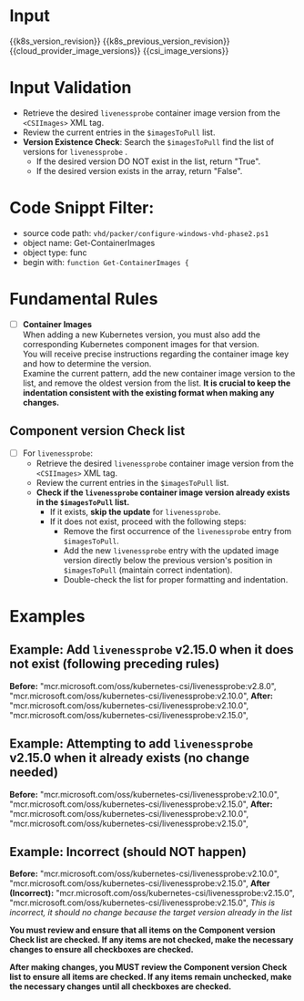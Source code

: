 

# Input 
<KubernetesVersion>{{k8s_version_revision}}</KubernetesVersion>
<KubernetesPreviousVersion>{{k8s_previous_version_revision}}</KubernetesPreviousVersion>
<AzureCloudManagerImages>{{cloud_provider_image_versions}}</AzureCloudManagerImages>
<CSIImages>{{csi_image_versions}}</CSIImages>

# Input Validation
  - Retrieve the desired `livenessprobe` container image version from the `<CSIImages>` XML tag.
  - Review the current entries in the `$imagesToPull` list.
  - **Version Existence Check**: Search the `$imagesToPull` find the list of versions for `livenessprobe` . 
    - If the desired version DO NOT exist in the list, return "True".
    - If the desired version exists in the array, return "False". 

# Code Snippt Filter:
   - source code path: `vhd/packer/configure-windows-vhd-phase2.ps1`
   - object name: Get-ContainerImages
   - object type: func
   - begin with: `function Get-ContainerImages {`


# Fundamental Rules

- [ ] **Container Images**  
      When adding a new Kubernetes version, you must also add the corresponding Kubernetes component images for that version.  
      You will receive precise instructions regarding the container image key and how to determine the version.  
      Examine the current pattern, add the new container image version to the list, and remove the oldest version from the list.
      **It is crucial to keep the indentation consistent with the existing format when making any changes.**

## Component version Check list
- [ ] For `livenessprobe`:
	- Retrieve the desired `livenessprobe` container image version from the `<CSIImages>` XML tag.
	- Review the current entries in the `$imagesToPull` list.
	- **Check if the `livenessprobe` container image version already exists in the `$imagesToPull` list.**
		- If it exists, **skip the update** for `livenessprobe`.
		- If it does not exist, proceed with the following steps:
			- Remove the first occurrence of the `livenessprobe` entry from `$imagesToPull`.
			- Add the new `livenessprobe` entry with the updated image version directly below the previous version's position in `$imagesToPull` (maintain correct indentation).
			- Double-check the list for proper formatting and indentation.


# Examples
## **Example: Add `livenessprobe` v2.15.0 when it does not exist (following preceding rules)**

**Before:**
        "mcr.microsoft.com/oss/kubernetes-csi/livenessprobe:v2.8.0",
        "mcr.microsoft.com/oss/kubernetes-csi/livenessprobe:v2.10.0",
**After:**
        "mcr.microsoft.com/oss/kubernetes-csi/livenessprobe:v2.10.0",
        "mcr.microsoft.com/oss/kubernetes-csi/livenessprobe:v2.15.0",

## **Example: Attempting to add `livenessprobe` v2.15.0 when it already exists (no change needed)**

**Before:**
        "mcr.microsoft.com/oss/kubernetes-csi/livenessprobe:v2.10.0",
        "mcr.microsoft.com/oss/kubernetes-csi/livenessprobe:v2.15.0",
**After:**
        "mcr.microsoft.com/oss/kubernetes-csi/livenessprobe:v2.10.0",
        "mcr.microsoft.com/oss/kubernetes-csi/livenessprobe:v2.15.0",

## **Example: Incorrect (should NOT happen)**

**Before:**
        "mcr.microsoft.com/oss/kubernetes-csi/livenessprobe:v2.10.0",
        "mcr.microsoft.com/oss/kubernetes-csi/livenessprobe:v2.15.0",
**After (Incorrect):**
        "mcr.microsoft.com/oss/kubernetes-csi/livenessprobe:v2.15.0",
        "mcr.microsoft.com/oss/kubernetes-csi/livenessprobe:v2.15.0",
*This is incorrect, it should no change because the target version already in the list*

**You must review and ensure that all items on the **Component version Check list** are checked. If any items are not checked, make the necessary changes to ensure all checkboxes are checked.**


**After making changes, you MUST review the **Component version Check list** to ensure all items are checked. If any items remain unchecked, make the necessary changes until all checkboxes are checked.**

